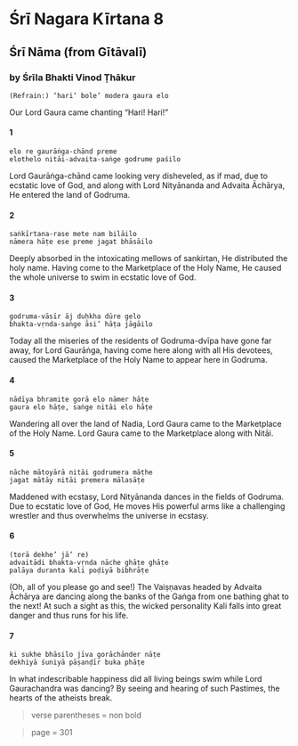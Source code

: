 # Śrī Nagara Kīrtana 8

## Śrī Nāma (from Gītāvalī)

### by Śrīla Bhakti Vinod Ṭhākur

    (Refrain:) ‘hari’ bole’ modera gaura elo

Our Lord Gaura came chanting “Hari! Hari!”

#### 1

    elo re gaurāṅga-chānd preme
    elothelo nitāi-advaita-saṅge godrume paśilo

Lord Gaurāṅga-chānd came looking very disheveled, as if mad, due to ecstatic love of God, and along with Lord Nityānanda and Advaita Āchārya, He entered the land of Godruma.

#### 2

    saṅkīrtana-rase mete nam bilāilo
    nāmera hāṭe ese preme jagat bhāsāilo

Deeply absorbed in the intoxicating mellows of sankirtan, He distributed the holy name. Having come to the Marketplace of the Holy Name, He caused the whole universe to swim in ecstatic love of God.

#### 3

    godruma-vāsīr āj duḥkha dūre gelo
    bhakta-vṛnda-saṅge āsi’ hāṭa jāgāilo

Today all the miseries of the residents of Godruma-dvīpa have gone far away, for Lord Gaurāṅga, having come here along with all His devotees, caused the Marketplace of the Holy Name to appear here in Godruma.

#### 4

    nādīya bhramite gorā elo nāmer hāṭe
    gaura elo hāṭe, saṅge nitāi elo hāṭe

Wandering all over the land of Nadia, Lord Gaura came to the Marketplace of the Holy Name. Lord Gaura came to the Marketplace along with Nitāi.

#### 5

    nāche mātoyārā nitāi godrumera māṭhe
    jagat mātāy nitāi premera mālasāṭe

Maddened with ecstasy, Lord Nityānanda dances in the fields of Godruma. Due to ecstatic love of God, He moves His powerful arms like a challenging wrestler and thus overwhelms the universe in ecstasy.

#### 6

    (torā dekhe’ jā’ re)
    advaitādi bhakta-vṛnda nāche ghāṭe ghāṭe
    palāya duranta kali poḍiyā bibhrāṭe

(Oh, all of you please go and see!) The Vaiṣṇavas headed by Advaita Āchārya are dancing along the banks of the Gaṅga from one bathing ghat to the next! At such a sight as this, the wicked personality Kali falls into great danger and thus runs for his life.

#### 7

    ki sukhe bhāsilo jīva gorāchānder nāṭe
    dekhiyā śuniyā pāṣanḍīr buka phāṭe

In what indescribable happiness did all living beings swim while Lord Gaurachandra was dancing? By seeing and hearing of such Pastimes, the hearts of the atheists break.

> verse parentheses = non bold

> page = 301